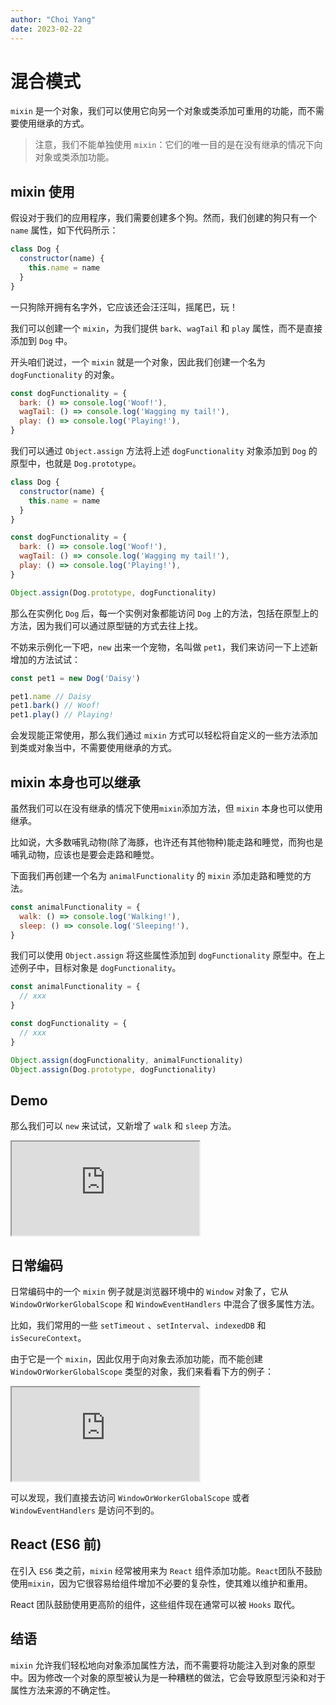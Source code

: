 ```yaml
---
author: "Choi Yang"
date: 2023-02-22
---
```


# 混合模式

`mixin` 是一个对象，我们可以使用它向另一个对象或类添加可重用的功能，而不需要使用继承的方式。

> 注意，我们不能单独使用 `mixin`：它们的唯一目的是在没有继承的情况下向对象或类添加功能。

## mixin 使用

假设对于我们的应用程序，我们需要创建多个狗。然而，我们创建的狗只有一个 `name` 属性，如下代码所示：

```js
class Dog {
  constructor(name) {
    this.name = name
  }
}
```

一只狗除开拥有名字外，它应该还会汪汪叫，摇尾巴，玩！

我们可以创建一个 `mixin`，为我们提供 `bark`、`wagTail` 和 `play` 属性，而不是直接添加到 `Dog` 中。

开头咱们说过，一个 `mixin` 就是一个对象，因此我们创建一个名为 `dogFunctionality` 的对象。

```js
const dogFunctionality = {
  bark: () => console.log('Woof!'),
  wagTail: () => console.log('Wagging my tail!'),
  play: () => console.log('Playing!'),
}
```

我们可以通过 `Object.assign` 方法将上述 `dogFunctionality` 对象添加到 `Dog` 的原型中，也就是 `Dog.prototype`。

```js
class Dog {
  constructor(name) {
    this.name = name
  }
}

const dogFunctionality = {
  bark: () => console.log('Woof!'),
  wagTail: () => console.log('Wagging my tail!'),
  play: () => console.log('Playing!'),
}

Object.assign(Dog.prototype, dogFunctionality)
```

那么在实例化 `Dog` 后，每一个实例对象都能访问 `Dog` 上的方法，包括在原型上的方法，因为我们可以通过原型链的方式去往上找。

不妨来示例化一下吧，`new` 出来一个宠物，名叫做 `pet1`，我们来访问一下上述新增加的方法试试：

```js
const pet1 = new Dog('Daisy')

pet1.name // Daisy
pet1.bark() // Woof!
pet1.play() // Playing!
```

会发现能正常使用，那么我们通过 `mixin` 方式可以轻松将自定义的一些方法添加到类或对象当中，不需要使用继承的方式。

## mixin 本身也可以继承

虽然我们可以在没有继承的情况下使用`mixin`添加方法，但 `mixin` 本身也可以使用继承。

比如说，大多数哺乳动物(除了海豚，也许还有其他物种)能走路和睡觉，而狗也是哺乳动物，应该也是要会走路和睡觉。

下面我们再创建一个名为 `animalFunctionality` 的 `mixin` 添加走路和睡觉的方法。

```js
const animalFunctionality = {
  walk: () => console.log('Walking!'),
  sleep: () => console.log('Sleeping!'),
}
```

我们可以使用 `Object.assign` 将这些属性添加到 `dogFunctionality` 原型中。在上述例子中，目标对象是 `dogFunctionality`。

```js
const animalFunctionality = {
  // xxx
}

const dogFunctionality = {
  // xxx
}

Object.assign(dogFunctionality, animalFunctionality)
Object.assign(Dog.prototype, dogFunctionality)
```

## Demo

那么我们可以 `new` 来试试，又新增了 `walk` 和 `sleep` 方法。

<iframe src='https://stackblitz.com/edit/mixin-pattern-demo?devToolsHeight=33&embed=1&file=index.js'></iframe>

## 日常编码

日常编码中的一个 `mixin` 例子就是浏览器环境中的 `Window` 对象了，它从 `WindowOrWorkerGlobalScope` 和 `WindowEventHandlers` 中混合了很多属性方法。

比如，我们常用的一些 `setTimeout` 、`setInterval`、`indexedDB` 和 `isSecureContext`。

由于它是一个 `mixin`，因此仅用于向对象去添加功能，而不能创建 `WindowOrWorkerGlobalScope` 类型的对象，我们来看看下方的例子：

<iframe src='https://stackblitz.com/edit/mixin-pattern-window-demo?ctl=1&devToolsHeight=33&embed=1&file=index.js'></iframe>

可以发现，我们直接去访问 `WindowOrWorkerGlobalScope` 或者 `WindowEventHandlers` 是访问不到的。

## React (ES6 前)

在引入 `ES6` 类之前，`mixin` 经常被用来为 `React` 组件添加功能。`React`团队不鼓励使用`mixin`，因为它很容易给组件增加不必要的复杂性，使其难以维护和重用。

React 团队鼓励使用更高阶的组件，这些组件现在通常可以被 `Hooks` 取代。

## 结语

`mixin` 允许我们轻松地向对象添加属性方法，而不需要将功能注入到对象的原型中。因为修改一个对象的原型被认为是一种糟糕的做法，它会导致原型污染和对于属性方法来源的不确定性。
